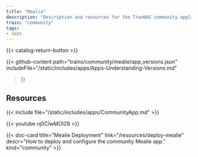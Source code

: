 ```yaml
---
title: "Mealie"
description: "Description and resources for the TrueNAS community application called Mealie."
train: "community"
tags:
- apps
---
```


{{< catalog-return-button >}}

{{< github-content 
    path="trains/community/mealie/app_versions.json"
	includeFile="/static/includes/apps/Apps-Understanding-Versions.md"
>}}

## Resources

{{< include file="/static/includes/apps/CommunityApp.md" >}}

<div class="docs-sections">

{{< youtube nj0CIwMOIZ8 >}}

{{< doc-card title="Mealie Deployment" link="/resources/deploy-mealie"
descr="How to deploy and configure the community Mealie app." kind="community" >}}

</div>
